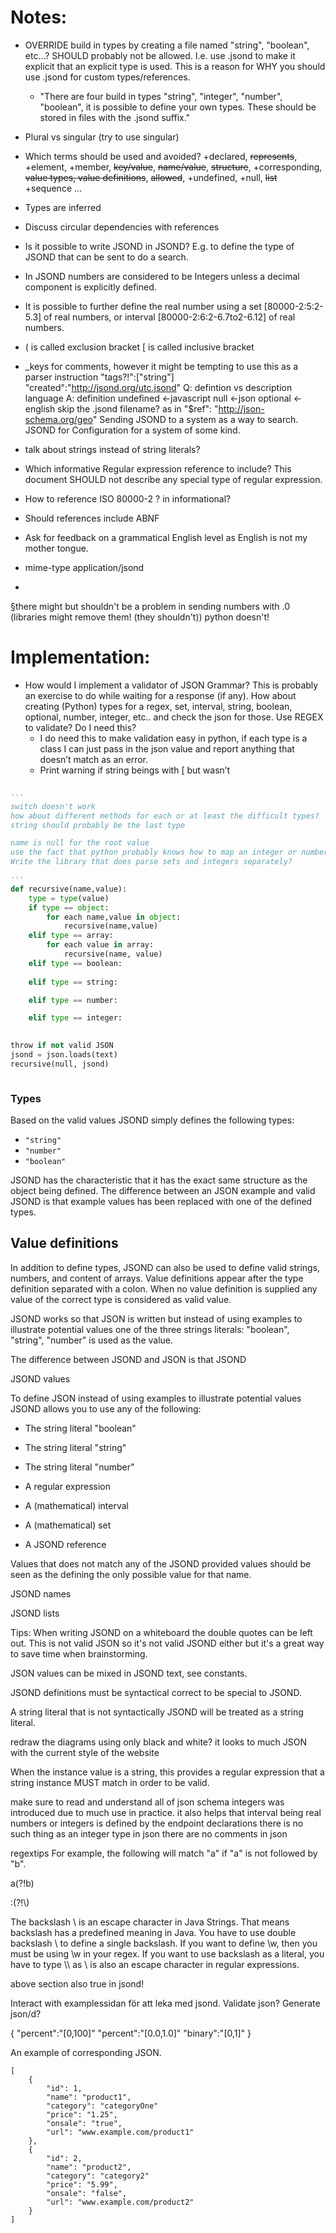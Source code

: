 
# Notes:

- OVERRIDE build in types by creating a file named "string", "boolean", etc…? SHOULD probably not be allowed. I.e. use .jsond to make it explicit that an explicit type is used. This is a reason for WHY you should use .jsond for custom types/references.
	- "There are four build in types "string", "integer", "number", "boolean", it is possible to define your own types. These should be stored in files with the .jsond suffix."
- Plural vs singular (try to use singular)
- Which terms should be used and avoided? +declared, ~~represents~~, +element, +member, ~~key/value~~, ~~name/value~~, ~~structure~~, +corresponding, ~~value types, value definitions~~, ~~allowed~~, +undefined, +null, ~~list~~ +sequence …
- Types are inferred
- Discuss circular dependencies with references
- Is it possible to write JSOND in JSOND? E.g. to define the type of JSOND that can be sent to do a search.
- In JSOND numbers are considered to be Integers unless a decimal component is explicitly defined.
- It is possible to further define the real number using a set [80000-2:5:2-5.3] of real numbers, or interval [80000-2:6:2-6.7to2-6.12] of real numbers.
- ( is called exclusion bracket
[ is called inclusive bracket
- _keys for comments, however it might be tempting to use this as a parser instruction
"tags?!":["string"]
"created":"http://jsond.org/utc.jsond"
Q: defintion vs description language A: definition
undefined <-javascript
null <-json
optional <-english
skip the .jsond filename? as in "$ref": "http://json-schema.org/geo"
Sending JSOND to a system as a way to search.
JSOND for Configuration for a system of some kind.
- talk about strings instead of string literals?

- Which informative Regular expression reference to include? This document SHOULD not describe any special type of regular expression.
- How to reference ISO 80000-2 ? in informational?
- Should references include ABNF
- Ask for feedback on a grammatical English level as English is not my mother tongue.
- mime-type application/jsond
- 

§there might but shouldn't be a problem in sending numbers with .0 (libraries might remove them! (they shouldn't)) python doesn't!

# Implementation:

- How would I implement a validator of JSON Grammar? This is probably an exercise to do while waiting for a response (if any). How about creating (Python) types for a regex, set, interval, string, boolean, optional, number, integer, etc.. and check the json for those. Use REGEX to validate? Do I need this?
	- I do need this to make validation easy in python, if each type is a class I can just pass in the json value and report anything that doesn’t match as an error.
	- Print warning if string beings with [ but wasn’t 

```python

''' 
switch doesn't work
how about different methods for each or at least the difficult types?
string should probably be the last type

name is null for the root value
use the fact that python probably knows how to map an integer or number from json to python internal. e.g. unwrap from within string and use json.loads to create a python representation to do that. That way there is no need for a regex for a number.
Write the library that does parse sets and integers separately?

'''
def recursive(name,value):
	type = type(value)
	if type == object:
		for each name,value in object:
			recursive(name,value)
	elif type == array:
		for each value in array:
			recursive(name, value)
	elif type == boolean:
			
	elif type == string:

	elif type == number:

	elif type == integer:
		

throw if not valid JSON
jsond = json.loads(text)
recursive(null, jsond)



```



### Types

Based on the valid values JSOND simply defines the following types:

- `"string"`
- `"number"`
- `"boolean"`

JSOND has the characteristic that it has the exact same structure as the object being defined. The difference between an JSON example and valid JSOND is that example values has been replaced with one of the defined types.

## Value definitions

In addition to define types, JSOND can also be used to define valid strings, numbers, and content of arrays. Value definitions appear after the type definition separated with a colon. When no value definition is supplied any value of the correct type is considered as valid value.



JSOND works so that JSON is written but instead of using examples to illustrate potential values one of the three strings literals: "boolean", "string", "number" is used as the value.

The difference between JSOND and JSON is that JSOND

JSOND values

To define JSON instead of using examples to illustrate potential values JSOND allows you to use any of the following:

- The string literal "boolean"
- The string literal "string"
- The string literal "number"

- A regular expression
- A (mathematical) interval
- A (mathematical) set

- A JSOND reference

Values that does not match any of the JSOND provided values should be seen as the defining the only possible value for that name.


JSOND names

JSOND lists

Tips: When writing JSOND on a whiteboard the double quotes can be left out. This is not valid JSON so it's not valid JSOND either but it's a great way to save time when brainstorming.

JSON values can be mixed in JSOND text, see constants.

JSOND definitions must be syntactical correct to be special to JSOND.

A string literal that is not syntactically JSOND will be treated as a string literal.



redraw the diagrams using only black and white? it looks to much JSON with the current style of the website



When the instance value is a string, this provides a regular
   expression that a string instance MUST match in order to be valid.
   

make sure to read and understand all of json schema
integers was introduced due to much use in practice. it also helps that interval being real numbers or integers is defined by the endpoint declarations
there is no such thing as an integer type in json
there are no comments in json

regextips
For example, the following will match "a" if "a" is not followed by "b".

a(?!b)

:(?!\\)


The backslash \ is an escape character in Java Strings. That means backslash has a predefined meaning in Java. You have to use double backslash \\ to define a single backslash. If you want to define \w, then you must be using \\w in your regex. If you want to use backslash as a literal, you have to type \\\\ as \ is also an escape character in regular expressions.

above section also true in jsond!




Interact with examplessidan för att leka med jsond. Validate json? Generate json/d?








{
  "percent":"[0,100]"
  "percent":"[0.0,1.0]"
  "binary":"[0,1]"
}


An example of corresponding JSON.

```
[
	{
		"id": 1,
		"name": "product1",
		"category": "categoryOne"
		"price": "1.25",
		"onsale": "true",
		"url": "www.example.com/product1"
	},
	{
		"id": 2,
		"name": "product2",
		"category": "category2"
		"price": "5.99",
		"onsale": "false",
		"url": "www.example.com/product2"
	}
]
```
